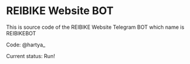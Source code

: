 # REIBIKE Website BOT

This is source code of the REIBIKE Website Telegram BOT which name is REIBIKEBOT

Code: @hartya_

Current status: Run!